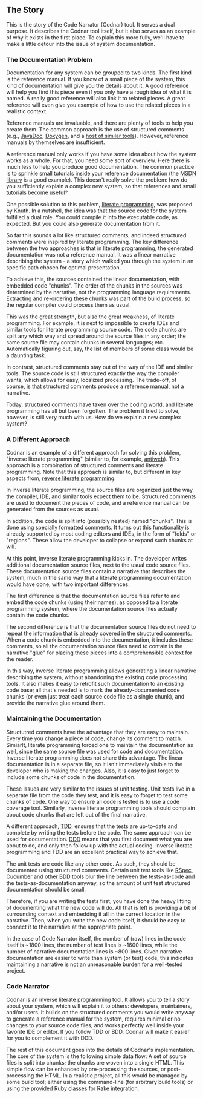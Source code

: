## The Story ##

This is the story of the Code Narrator (Codnar) tool. It serves a dual purpose.
It describes the Codnar tool itself, but it also serves as an example of why it
exists in the first place. To explain this more fully, we'll have to make a
little detour into the issue of system documentation.

### The Documentation Problem ###

Documentation for any system can be grouped to two kinds. The first kind is the
reference manual. If you know of a small piece of the system, this kind of
documentation will give you the details about it. A good reference will help
you find this piece even if you only have a rough idea of what it is named. A
really good reference will also link it to related pieces. A great reference
will even give you example of how to use the related pieces in a realistic
context.

Reference manuals are invaluable, and there are plenty of tools to help you
create them. The common approach is the use of structured comments (e.g.,
[JavaDoc](http://en.wikipedia.org/wiki/Javadoc),
[Doxygen](http://en.wikipedia.org/wiki/Doxygen), and a [host of similar
tools](http://en.wikipedia.org/wiki/Comparison_of_documentation_generators)).
However, reference manuals by themselves are insufficient.

A reference manual only works if you have some idea about how the system works
as a whole. For that, you need some sort of overview. Here there is much less
to help you produce good documentation. The common practice is to sprinkle
small tutorials inside your reference documentation (the [MSDN
library](http://msdn.microsoft.com/en-us/library) is a good example). This
doesn't really solve the problem: how do you sufficiently explain a complex new
system, so that references and small tutorials become useful?

One possible solution to this problem, [literate
programming](http://en.wikipedia.org/wiki/Literate_programming), was proposed
by Knuth. In a nutshell, the idea was that the source code for the system
fulfilled a dual role. You could compile it into the executable code, as
expected. But you could also generate documentation from it.

So far this sounds a lot like structured comments, and indeed structured
comments were inspired by literate programming. The key difference between the
two approaches is that in literate programming, the generated documentation was
not a reference manual. It was a linear narrative describing the system - a
story which walked you through the system in an specific path chosen for
optimal presentation.

To achieve this, the sources contained the linear documentation, with embedded
code "chunks". The order of the chunks in the sources was determined by the
narrative, not the programming language requirements. Extracting and
re-ordering these chunks was part of the build process, so the regular compiler
could process them as usual.

This was the great strength, but also the great weakness, of literate
programming. For example, it is next to impossible to create IDEs and similar
tools for literate programming source code. The code chunks are split any which
way and spread around the source files in any order; the same source file may
contain chunks in several languages; etc. Automatically figuring out, say, the
list of members of some class would be a daunting task.

In contrast, structured comments stay out of the way of the IDE and similar
tools. The source code is still structured exactly the way the compiler wants,
which allows for easy, localized processing. The trade-off, of course, is that
structured comments produce a reference manual, not a narrative.

Today, structured comments have taken over the coding world, and literate
programming has all but been forgotten. The problem it tried to solve, however,
is still very much with us. How do we explain a new complex system?

### A Different Approach ###

Codnar is an example of a different approach for solving this problem, "inverse
literate programming" (similar to, for example,
[antiweb](http://packages.python.org/antiweb/)). This approach is a combination
of structured comments and literate programming. Note that this approach is
similar to, but different in key aspects from, [reverse literate
programming](http://ssw.jku.at/Research/Projects/RevLitProg/).

In inverse literate programming, the source files are organized just
the way the compiler, IDE, and similar tools expect them to be. Structured
comments are used to document the pieces of code, and a reference manual can be
generated from the sources as usual.

In addition, the code is split into (possibly nested) named "chunks". This is
done using specially formatted comments. It turns out this functionality is
already supported by most coding editors and IDEs, in the form of "folds" or
"regions". These allow the developer to collapse or expand such chunks at will.

At this point, inverse literate programming kicks in. The developer writes
additional documentation source files, next to the usual code source files.
These documentation source files contain a narrative that describes the system,
much in the same way that a literate programming documentation would have done,
with two important differences.

The first difference is that the documentation source files refer to and embed
the code chunks (using their names), as opposed to a literate programming
system, where the documentation source files actually contain the code chunks.

The second difference is that the documentation source files do not need to
repeat the information that is already covered in the structured comments. When
a code chunk is embedded into the documentation, it includes these comments, so
all the documentation source files need to contain is the narrative "glue" for
placing these pieces into a comprehensible context for the reader.

In this way, inverse literate programming allows generating a linear narrative
describing the system, without abandoning the existing code processing tools.
It also makes it easy to retrofit such documentation to an existing code base;
all that's needed is to mark the already-documented code chunks (or even just
treat each source code file as a single chunk), and provide the narrative glue
around them.

### Maintaining the Documentation ###

Structutred comments have the advantage that they are easy to maintain. Every
time you change a piece of code, change its comment to match. Simiarlt,
literate programming forced one to maintain the documentation as well, since
the same source file was used for code and documentation. Inverse literate
programming does not share this advantage. The linear documentation is in a
separate file, so it isn't immediately visible to the developer who is making
the changes. Also, it is easy to just forget to include some chunks of code in
the documentation.

These issues are very similar to the issues of unit testing. Unit tests live in
a separate file from the code they test, and it is easy to forget to test some
chunks of code. One way to ensure all code is tested is to use a code coverage
tool. Similarly, inverse literate programming tools should complain about code
chunks that are left out of the final narrative.

A different approach,
[TDD](http://en.wikipedia.org/wiki/Test-driven_development), ensures that the
tests are up-to-date and complete by writing the tests before the code. The
same approach can be used for documentation.
[DDD](http://thinkingphp.org/spliceit/docs/0.1_alpha/pages/ddd_info.html) means
that you first document what you are about to do, and only then follow up with
the actual coding. Inverse literate programming and TDD are an excellent
practical way to achieve that.

The unit tests are code like any other code. As such, they should be documented
using structured comments. Certain unit test tools like
[RSpec](http://rspec.info/), [Cucumber](http://cukes.info/) and other
[BDD](http://en.wikipedia.org/wiki/Behavior_Driven_Development) tools blur the
line between the tests-as-code and the tests-as-documentation anyway, so the
amount of unit test structured documentation should be small.

Therefore, if you are writing the tests first, you have done the heavy lifting
of documenting what the new code will do. All that is left is providing a bit
of surrounding context and embedding it all in the currect location in the
narrative. Then, when you write the new code itself, it should be easy to
connect it to the narrative at the appropriate point.

In the case of Code Narrator itself, the number of (raw) lines in the code
itself is ~1800 lines, the number of test lines is ~1600 lines, while the
number of narrative documentation lines is ~800 lines. Given narrative
documentation are easier to write than system (or test) code, this indicates
maintaining a narrative is not an unreasonable burden for a well-tested project.

### Code Narrator ###

Codnar is an inverse literate programming tool. It allows you to tell a story
about your system, which will explain it to others: developers, maintainers,
and/or users. It builds on the structured comments you would write anyway to
generate a reference manual for the system, requires minimal or no changes to
your source code files, and works perfectly well inside your favorite IDE or
editor. If you follow TDD or BDD, Codnar will make it easier for you to
complement it with DDD.

The rest of this document goes into the details of Codnar's implementation. The
core of the system is the following simple data flow: A set of source files is
split into chunks; the chunks are woven into a single HTML. This simple flow
can be enhanced by pre-processing the sources, or post-processing the HTML. In
a realistic project, all this would be managed by some build tool; either using
the command-line (for arbitrary build tools) or using the provided Ruby classes
for Rake integration.
